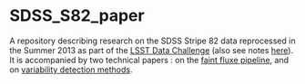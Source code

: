 # SDSS_S82_paper

A repository describing research on the SDSS Stripe 82 data reprocessed in the Summer 2013 as part of the [LSST Data Challenge](https://dmtn-035.lsst.io) (also see notes 
[here](https://dev.lsstcorp.org/trac/wiki/DC/Winter2013)). It is accompanied by two technical papers : on the [faint fluxe pipeline](https://github.com/suberlak/Faint_pipeline_report), and on [variability detection methods](https://github.com/suberlak/Variability_report). 
